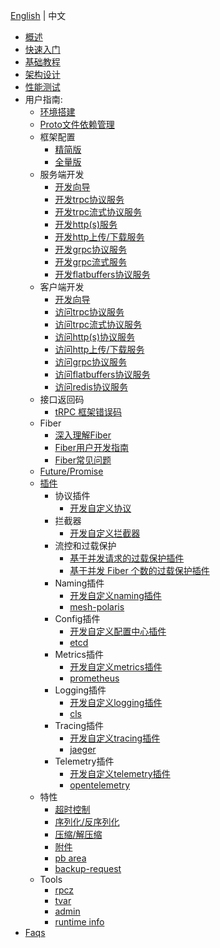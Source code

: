 [English](README.md) | 中文

* [概述](./zh/overview.md)
* [快速入门](./zh/quick_start.md)
* [基础教程](./zh/basic_tutorial.md)
* [架构设计](./zh/architecture_design.md)
* [性能测试](./zh/benchmark.md)
* 用户指南:
  * [环境搭建](./zh/setup_env.md)
  * [Proto文件依赖管理](./zh/proto_management.md)
  * 框架配置
    * [精简版](./zh/framework_config_lite.md)
    * [全量版](./zh/framework_config_full.md)
  * 服务端开发
    * [开发向导](./zh/server_guide.md)
    * [开发trpc协议服务](./zh/server_guide.md)
    * [开发trpc流式协议服务](./zh/trpc_protocol_streaming_service.md)
    * [开发http(s)服务](./zh/http_protocol_service.md)
    * [开发http上传/下载服务](./zh/http_protocol_upload_download_service.md)
    * [开发grpc协议服务](./zh/grpc_protocol_service.md)
    * [开发grpc流式服务](./zh/grpc_protocol_streaming_service.md)
    * [开发flatbuffers协议服务](./zh/flatbuffers_protocol_service.md)
  * 客户端开发
    * [开发向导](./zh/client_guide.md)
    * [访问trpc协议服务](./zh/client_guide.md)
    * [访问trpc流式协议服务](./zh/trpc_protocol_streaming_client.md)
    * [访问http(s)协议服务](./zh/http_protocol_client.md)
    * [访问http上传/下载服务](./zh/http_protocol_upload_download_client.md)
    * [访问grpc协议服务](./zh/grpc_protocol_client.md)
    * [访问flatbuffers协议服务](./zh/flatbuffers_protocol_client.md)
    * [访问redis协议服务](./zh/redis_client_guide.md)
  * 接口返回码
    * [tRPC 框架错误码](./zh/trpc_status_code.md)
  * Fiber
    * [深入理解Fiber](./zh/fiber.md)
    * [Fiber用户开发指南](./zh/fiber_user_guide.md)
    * [Fiber常见问题](./zh/faq/fiber_problem.md)
  * [Future/Promise](./zh/future_promise_guide.md)
  * [插件](./zh/plugin_management.md)
    * 协议插件
      * [开发自定义协议](./zh/custom_protocol.md)
    * 拦截器
      * [开发自定义拦截器](./zh/filter.md)
    * 流控和过载保护
      * [基于并发请求的过载保护插件](./zh/overload_control_concurrency_limiter.md)
      * [基于并发 Fiber 个数的过载保护插件](./zh/overload_control_filter_limiter.md)
    * Naming插件
      * [开发自定义naming插件](./zh/custom_naming.md)
      * [mesh-polaris](https://github.com/trpc-ecosystem/cpp-naming-polarismesh/blob/main/README.zh_CN.md)
    * Config插件
      * [开发自定义配置中心插件](./zh/custom_config.md)
      * [etcd](https://github.com/trpc-ecosystem/cpp-config-etcd/blob/main/README.zh_CN.md)
    * Metrics插件
      * [开发自定义metrics插件](./zh/custom_metrics.md)
      * [prometheus](./zh/prometheus_metrics.md)
    * Logging插件
      * [开发自定义logging插件](./zh/custom_logging.md)
      * [cls](https://github.com/trpc-ecosystem/cpp-logging-cls/blob/main/README.zh_CN.md)
    * Tracing插件
      * [开发自定义tracing插件](./zh/custom_tracing.md)
      * [jaeger](https://github.com/trpc-ecosystem/cpp-tracing-jaeger/blob/main/README.zh_CN.md)
    * Telemetry插件
      * [开发自定义telemetry插件](./zh/custom_telemetry.md)
      * [opentelemetry](https://github.com/trpc-ecosystem/cpp-telemetry-opentelemetry/blob/main/README.zh_CN.md)
  * 特性
    * [超时控制](./zh/timeout_control.md)
    * [序列化/反序列化](./zh/serialization.md)
    * [压缩/解压缩](./zh/compression.md)
    * [附件](./zh/attachment.md)
    * [pb area](./zh/pb_arena.md)
    * [backup-request](./zh/backup_request.md)
  * Tools
    * [rpcz](./zh/rpcz.md)
    * [tvar](./zh/tvar.md)
    * [admin](./zh/admin_service.md)
    * [runtime info]()
* [Faqs](./zh/faq.md)
